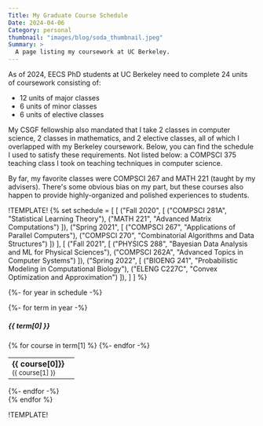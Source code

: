 ```yaml
---
Title: My Graduate Course Schedule
Date: 2024-04-06 
Category: personal 
thumbnail: "images/blog/soda_thumbnail.jpeg"
Summary: >
  A page listing my coursework at UC Berkeley.
---
```

As of 2024, EECS PhD students at UC Berkeley need to complete
24 units of coursework consisting of:

- 12 units of major classes
- 6 units of minor classes
- 6 units of elective classes

My CSGF fellowship also mandated that I take 2 classes
in computer science, 2 classes in mathematics, and
2 elective classes, all of which I overlapped
with my Berkeley coursework. Below, you can find the
schedule I used to satisfy these requirements. Not listed
below: a COMPSCI 375 teaching class I took on teaching
techniques in computer science. 

By far, my favorite classes were COMPSCI 267 and
MATH 221 (taught by my advisers). There's
some obvious bias on my part, but these
courses also happen to provide 
highly-organized and polished experiences
to students.


!TEMPLATE!
{% set schedule = [
    [
        ("Fall 2020", [
            ("COMPSCI 281A", "Statistical Learning Theory"),
            ("MATH 221", "Advanced Matrix Computations")
        ]),
        ("Spring 2021", [
            ("COMPSCI 267", "Applications of Parallel Computers"),
            ("COMPSCI 270", "Combinatorial Algorithms and Data Structures")
        ])
    ],
    [
        ("Fall 2021", [
            ("PHYSICS 288", "Bayesian Data Analysis and ML for Physical Sciences"),
            ("COMPSCI 262A", "Advanced Topics in Computer Systems")
        ]),
        ("Spring 2022", [
            ("BIOENG 241", "Probabilistic Modeling in Computational Biology"),
            ("ELENG C227C", "Convex Optimization and Approximation")
        ]),
    ]
] 
%}

{%- for year in schedule -%}
<div class="row">
    {%- for term in year -%}
    <div class="col-sm-12 col-md-6 d-md-flex-row p-2 align-items-stretch">
        <div class="card">
        <div class="card-body">
            <h5 class="card-title">{{ term[0] }}</h5>
            <table class="table mb-0">
                {% for course in term[1] %}
                <tr>
                    <td><b>{{ course[0]}}</b>&nbsp;&nbsp;&nbsp;<div style="font-size:13px">{{ course[1] }}</div></td>
                </tr>
                {%- endfor -%}
            </table>
        </div>
        </div>
    </div>
    {%- endfor -%}
</div>
{% endfor %}

!TEMPLATE!